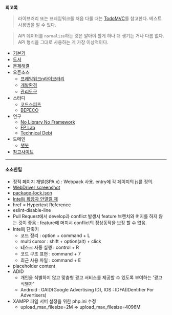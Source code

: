**회고록**
> 라이브러리 또는 프레임워크를 처음 다룰 때는 [TodoMVC](http://todomvc.com)를 참고한다. 베스트 사용법을 알 수 있다.

> API 데이터를 `normalize`하는 것은 알아야 할게 하나 더 생기는 거나 다름 없다. API 형식을 그대로 사용하는 게 가장 이상적이다.

- [기본기](기본기)
- [도서](도서)
- [문제해결](문제해결)
- 오픈소스
  - [프레임워크n라이브러리](프레임워크n라이브러리)
  - [개발환경](개발환경)
  - [관리도구](관리도구)
- 스터디
  - [코드스피츠](코드스피츠)
  - [BEPECO](BEPECO)
- 연구
  - [No Library No Framework](No-Library-No-Framework)
  - [FP Lab](FP-Lab)
  - [Technical Debt](Technical-Debt)
- 도메인
  - [챗봇](챗봇)
- [참고사이트](참고사이트)

***

#### 소소한팁
- 정적 페이지 개발(SPA x) : Webpack 사용. entry에 각 페이지의 js를 정의.
- [WebDriver screenshot](WebDriver-screenshot)
- [package-lock.json](package-lock.json)
- [Intellij 확장자 안열릴 때](%5Bintellij%5D-확장자-안열릴-때)
- href = Hypertext Reference
- eslint-disable-line
- Pull Request에서 develop과 conflict 발생시 feature 브랜치와 머지를 하지 않는 것이 좋음 : feature에 머지시 conflict의 정상동작을 보장 할 수 없음.
- Intellij 단축키
  - 코드 정리 : option + command + L
  - multi cursor : shift + option(alt) + click
  - 테스크 자동 실행 : control + R
  - 코드 구조 표현 : command + 7
  - 최근 사용 파일 : command + E
- placeholder content
- ADID
  - 개인을 식별하지 않고 맞춤형 광고 서비스를 제공할 수 있도록 부여하는 '광고 식별자'
  - Android : GAID(Google Advertising ID), IOS : IDFA(IDentifier For Advertisers)
- XAMPP 파일 서버 설정을 위한 php.ini 수정
  - upload_max_filesize=2M => upload_max_filesize=4096M